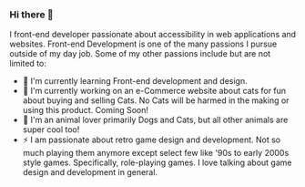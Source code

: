 ### Hi there 👋

I front-end developer passionate about accessibility in web applications and websites. Front-end Development is one of the many passions I pursue outside of my day job. Some of my other passions include but are not limited to:

- 🌱 I'm currently learning Front-end development and design.
- 🔭 I'm currently working on an e-Commerce website about cats for fun about buying and selling Cats. No Cats will be harmed in the making or using this product. Coming Soon!
- 🐶 I'm an animal lover primarily Dogs and Cats, but all other animals are super cool too!
- ⚡ I am passionate about retro game design and development. Not so much playing them anymore except select few like '90s to early 2000s style games. Specifically, role-playing games. I love talking about game design and development in general.
<!--
**PLyn/PLyn** is a ✨ _special_ ✨ repository because its `README.md` (this file) appears on your GitHub profile.

Here are some ideas to get you started:

- 🔭 I’m currently working on ...
- 🌱 I’m currently learning ...
- 👯 I’m looking to collaborate on ...
- 🤔 I’m looking for help with ...
- 💬 Ask me about ...
- 📫 How to reach me: ...
- 😄 Pronouns: ...
- ⚡ Fun fact: ...
-->
